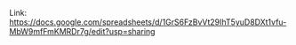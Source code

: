 Link: https://docs.google.com/spreadsheets/d/1GrS6FzBvVt29IhT5yuD8DXt1vfu-MbW9mfFmKMRDr7g/edit?usp=sharing

